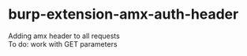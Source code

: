 # burp-extension-amx-auth-header
Adding amx header to all requests  
To do: work with GET parameters
